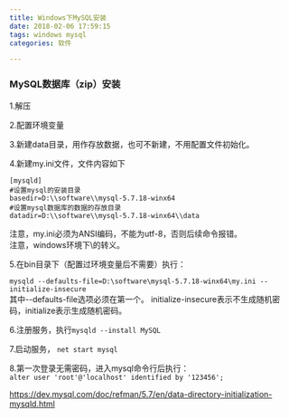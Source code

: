 ```yaml
---
title: Windows下MySQL安装
date: 2018-02-06 17:59:15
tags: windows mysql
categories: 软件

---
```


### MySQL数据库（zip）安装  

1.解压  

2.配置环境变量  
<!--more-->

3.新建data目录，用作存放数据，也可不新建，不用配置文件初始化。 

4.新建my.ini文件，文件内容如下  
```
[mysqld]
#设置mysql的安装目录
basedir=D:\\software\\mysql-5.7.18-winx64
#设置mysql数据库的数据的存放目录
datadir=D:\\software\\mysql-5.7.18-winx64\\data
```
注意，my.ini必须为ANSI编码，不能为utf-8，否则后续命令报错。  
注意，windows环境下\的转义。 

5.在bin目录下（配置过环境变量后不需要）执行：  

`mysqld --defaults-file=D:\software\mysql-5.7.18-winx64\my.ini --initialize-insecure`  
其中--defaults-file选项必须在第一个。 initialize-insecure表示不生成随机密码，initialize表示生成随机密码。

6.注册服务，执行`mysqld --install MySQL`  

7.启动服务， `net start mysql`  

8.第一次登录无需密码，进入mysql命令行后执行：  
`alter user 'root'@'localhost' identified by '123456';`

[https://dev.mysql.com/doc/refman/5.7/en/data-directory-initialization-mysqld.html ](https://dev.mysql.com/doc/refman/5.7/en/data-directory-initialization-mysqld.html  "官网文档链接")
